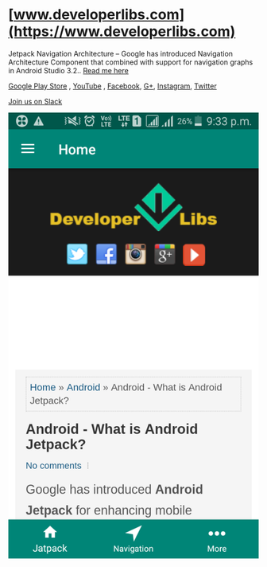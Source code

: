 # [www.developerlibs.com](https://www.developerlibs.com)

Jetpack Navigation Architecture –  Google has introduced Navigation Architecture Component that combined with support for navigation graphs in Android Studio 3.2.. [Read me here](https://www.developerlibs.com/2019/01/android-jetpack-navigation-architecture.html)

[Google Play Store](https://play.google.com/store/apps/details?id=com.devlibs.developerlibs) ,
[YouTube](https://youtu.be/jXJGbMDbzVc) ,
[Facebook](https://www.facebook.com/developerlibs), 
[G+](https://plus.google.com/109457600203481575432),
[Instagram](https://www.instagram.com/developerlibs/), 
[Twitter](https://twitter.com/LibsDeveloper)

[Join us on Slack](https://join.slack.com/t/developerlibs/shared_invite/enQtNDU1NzQzNTM5MDYwLTk0Mjc2MWQwNGExNDdiZWQ5MzJlYTVhZGQzMTRiOTcwODVmOGNmMWM5NTZkYWIxNDExNWM0NWMzZjBhODRmNDg)

![ScreenShot](https://github.com/DeveloperLibs/Navigation/blob/master/screen/jetpakc-navigation-architecture-home.png)

